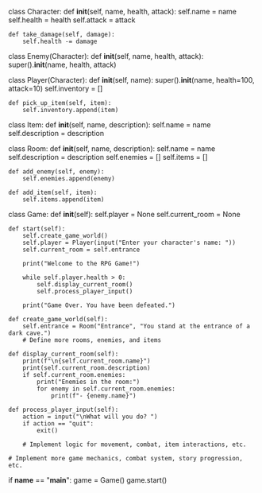 class Character:
    def __init__(self, name, health, attack):
        self.name = name
        self.health = health
        self.attack = attack

    def take_damage(self, damage):
        self.health -= damage

class Enemy(Character):
    def __init__(self, name, health, attack):
        super().__init__(name, health, attack)

class Player(Character):
    def __init__(self, name):
        super().__init__(name, health=100, attack=10)
        self.inventory = []

    def pick_up_item(self, item):
        self.inventory.append(item)

class Item:
    def __init__(self, name, description):
        self.name = name
        self.description = description

class Room:
    def __init__(self, name, description):
        self.name = name
        self.description = description
        self.enemies = []
        self.items = []

    def add_enemy(self, enemy):
        self.enemies.append(enemy)

    def add_item(self, item):
        self.items.append(item)

class Game:
    def __init__(self):
        self.player = None
        self.current_room = None

    def start(self):
        self.create_game_world()
        self.player = Player(input("Enter your character's name: "))
        self.current_room = self.entrance

        print("Welcome to the RPG Game!")

        while self.player.health > 0:
            self.display_current_room()
            self.process_player_input()

        print("Game Over. You have been defeated.")

    def create_game_world(self):
        self.entrance = Room("Entrance", "You stand at the entrance of a dark cave.")
        # Define more rooms, enemies, and items

    def display_current_room(self):
        print(f"\n{self.current_room.name}")
        print(self.current_room.description)
        if self.current_room.enemies:
            print("Enemies in the room:")
            for enemy in self.current_room.enemies:
                print(f"- {enemy.name}")

    def process_player_input(self):
        action = input("\nWhat will you do? ")
        if action == "quit":
            exit()

        # Implement logic for movement, combat, item interactions, etc.

    # Implement more game mechanics, combat system, story progression, etc.

if __name__ == "__main__":
    game = Game()
    game.start()
